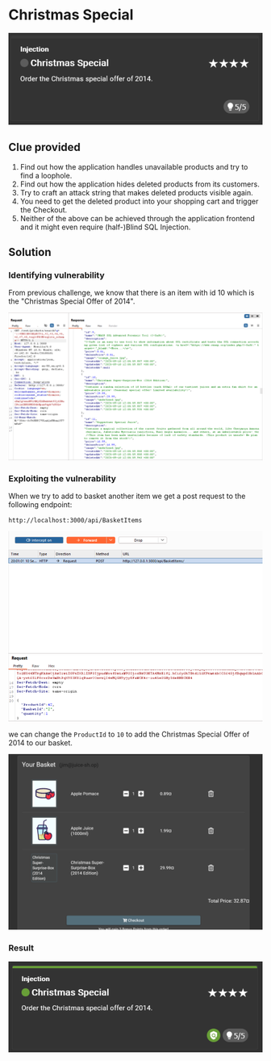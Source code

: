 # Christmas Special

![image](../../Assets/5-4.png)

## Clue provided

1. Find out how the application handles unavailable products and try to find a loophole.
2. Find out how the application hides deleted products from its customers.
3. Try to craft an attack string that makes deleted products visible again.
4. You need to get the deleted product into your shopping cart and trigger the Checkout.
5. Neither of the above can be achieved through the application frontend and it might even require (half-)Blind SQL Injection.

## Solution

### Identifying vulnerability

From previous challenge, we know that there is an item with id 10 which is the "Christmas Special Offer of 2014".

![image](../../Assets/5-1.png)


### Exploiting the vulnerability

When we try to add to basket another item we get a post request to the following endpoint:

```
http://localhost:3000/api/BasketItems
```

![image](../../Assets/5-2.png)

we can change the `ProductId` to `10` to add the Christmas Special Offer of 2014 to our basket.

![image](../../Assets/5-3.png)

### Result 

![image](../../Assets/5-5.png)

